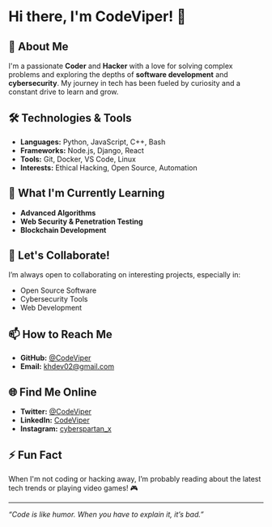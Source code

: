 # Hi there, I'm CodeViper! 👋

## 🚀 About Me
I'm a passionate **Coder** and **Hacker** with a love for solving complex problems and exploring the depths of **software development** and **cybersecurity**. My journey in tech has been fueled by curiosity and a constant drive to learn and grow.

## 🛠️ Technologies & Tools
- **Languages:** Python, JavaScript, C++, Bash
- **Frameworks:** Node.js, Django, React
- **Tools:** Git, Docker, VS Code, Linux
- **Interests:** Ethical Hacking, Open Source, Automation

## 🌱 What I'm Currently Learning
- **Advanced Algorithms**
- **Web Security & Penetration Testing**
- **Blockchain Development**

## 👯 Let's Collaborate!
I’m always open to collaborating on interesting projects, especially in:
- Open Source Software
- Cybersecurity Tools
- Web Development

## 📫 How to Reach Me
- **GitHub:** [@CodeViper](https://github.com/khdev0102)
- **Email:** khdev02@gmail.com

## 🌐 Find Me Online
- **Twitter:** [@CodeViper](https://twitter.com/yourhandle)
- **LinkedIn:** [CodeViper](https://linkedin.com/in/yourhandle)
- **Instagram:** [cyberspartan_x](https://www.instagram.com/cyberspartan_x/)

## ⚡ Fun Fact
When I'm not coding or hacking away, I’m probably reading about the latest tech trends or playing video games! 🎮

---

_“Code is like humor. When you have to explain it, it’s bad.”_
